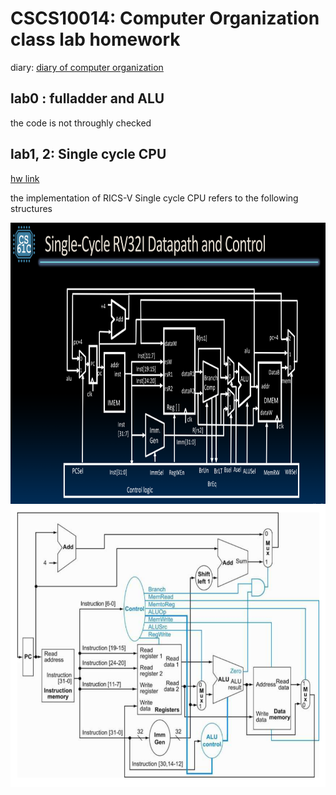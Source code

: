 # CSCS10014: Computer Organization class lab homework

diary: [diary of computer organization](https://hackmd.io/cuwvQXPuQt6DtWr_r6M5yw)
&emsp;
## lab0 : fulladder and ALU
the code is not throughly checked
&emsp;
## lab1, 2: Single cycle CPU 
[hw link](https://nycu-caslab.github.io/CO2024/labs/Lab%202.html)

the implementation of RICS-V Single cycle CPU refers to the following structures 

<img src="images/image-1.png" width="700" height="450">
<img src="images/image-2.png" width="600" height="450">
